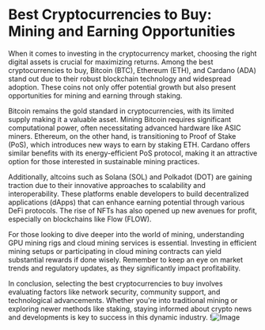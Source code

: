 # Best Cryptocurrencies to Buy: Mining and Earning Opportunities

When it comes to investing in the cryptocurrency market, choosing the right digital assets is crucial for maximizing returns. Among the best cryptocurrencies to buy, Bitcoin (BTC), Ethereum (ETH), and Cardano (ADA) stand out due to their robust blockchain technology and widespread adoption. These coins not only offer potential growth but also present opportunities for mining and earning through staking.

Bitcoin remains the gold standard in cryptocurrencies, with its limited supply making it a valuable asset. Mining Bitcoin requires significant computational power, often necessitating advanced hardware like ASIC miners. Ethereum, on the other hand, is transitioning to Proof of Stake (PoS), which introduces new ways to earn by staking ETH. Cardano offers similar benefits with its energy-efficient PoS protocol, making it an attractive option for those interested in sustainable mining practices.

Additionally, altcoins such as Solana (SOL) and Polkadot (DOT) are gaining traction due to their innovative approaches to scalability and interoperability. These platforms enable developers to build decentralized applications (dApps) that can enhance earning potential through various DeFi protocols. The rise of NFTs has also opened up new avenues for profit, especially on blockchains like Flow (FLOW).

For those looking to dive deeper into the world of mining, understanding GPU mining rigs and cloud mining services is essential. Investing in efficient mining setups or participating in cloud mining contracts can yield substantial rewards if done wisely. Remember to keep an eye on market trends and regulatory updates, as they significantly impact profitability.

In conclusion, selecting the best cryptocurrencies to buy involves evaluating factors like network security, community support, and technological advancements. Whether you're into traditional mining or exploring newer methods like staking, staying informed about crypto news and developments is key to success in this dynamic industry. !![Image](https://github.com/user-attachments/assets/590b50a7-4459-4e76-8a31-559aed223621)